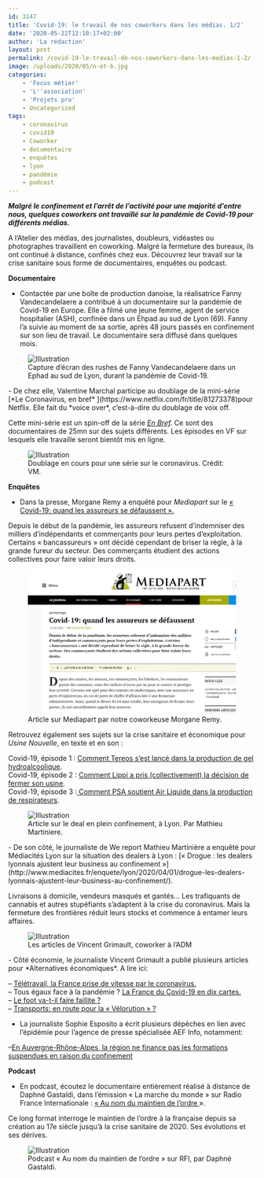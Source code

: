 ```yaml
---
id: 3147
title: 'Covid-19: le travail de nos coworkers dans les médias. 1/2'
date: '2020-05-22T12:10:17+02:00'
author: 'La rédaction'
layout: post
permalink: /covid-19-le-travail-de-nos-coworkers-dans-les-medias-1-2/
image: /uploads/2020/05/n-et-b.jpg
categories:
    - 'Focus métier'
    - 'L''association'
    - 'Projets pro'
    - Uncategorized
tags:
    - coronavirus
    - covid19
    - Coworker
    - documentaire
    - enquêtes
    - lyon
    - pandémie
    - podcast
---
```


***Malgré le confinement et l’arrêt de l’activité pour une majorité d’entre nous, quelques coworkers ont travaillé sur la pandémie de Covid-19 pour différents médias.***

A l’Atelier des médias, des journalistes, doubleurs, vidéastes ou photographes travaillent en coworking. Malgré la fermeture des bureaux, ils ont continué à distance, confinés chez eux. Découvrez leur travail sur la crise sanitaire sous forme de documentaires, enquêtes ou podcast.

**Documentaire**

- Contactée par une boîte de production danoise, la réalisatrice Fanny Vandecandelaere a contribué à un documentaire sur la pandémie de Covid-19 en Europe. Elle a filmé une jeune femme, agent de service hospitalier (ASH), confinée dans un Ehpad au sud de Lyon (69). Fanny l’a suivie au moment de sa sortie, après 48 jours passés en confinement sur son lieu de travail. Le documentaire sera diffusé dans quelques mois.

<figure class="wp-block-image"><img src="/uploads/2020/06/Capture-décran-2020-05-29-15.28.11-1024x634.jpg" alt="Illustration"><figcaption>Capture d’écran des rushes de Fanny Vandecandelaere dans un Ephad au sud de Lyon, durant la pandémie de Covid-19.</figcaption></figure>- De chez elle, Valentine Marchal participe au doublage de la mini-série [*Le Coronavirus, en bref* ](https://www.netflix.com/fr/title/81273378)pour Netflix. Elle fait du *voice over*, c’est-à-dire du doublage de voix off.

Cette mini-série est un spin-off de la série *[En Bref](https://www.netflix.com/fr/title/80216752).* Ce sont des documentaires de 25mn sur des sujets différents. Les épisodes en VF sur lesquels elle travaille seront bientôt mis en ligne.

<figure class="wp-block-image"><img src="/uploads/2020/05/IMG_8321-1024x586.jpg" alt="Illustration"><figcaption>Doublage en cours pour une série sur le coronavirus. Crédit: VM.</figcaption></figure>

**Enquêtes**

- Dans la presse, Morgane Remy a enquêté pour *Mediapart* sur le [« Covid-19: quand les assureurs se défaussent ».](https://www.mediapart.fr/journal/economie/120520/covid-19-quand-les-assureurs-se-defaussent)

Depuis le début de la pandémie, les assureurs refusent d’indemniser des milliers d’indépendants et commerçants pour leurs pertes d’exploitation. Certains « bancassureurs » ont décidé cependant de briser la règle, à la grande fureur du secteur. Des commerçants étudient des actions collectives pour faire valoir leurs droits.

<figure class="wp-block-image"><img src="/uploads/2020/05/article-morgane.png" alt="Illustration"><figcaption>Article sur Mediapart par notre coworkeuse Morgane Remy.</figcaption></figure>

Retrouvez également ses sujets sur la crise sanitaire et économique pour *Usine Nouvelle*, en texte et en son :

Covid-19, épisode 1 : [Comment Tereos s’est lancé dans la production de gel hydroalcoolique](https://www.usinenouvelle.com/article/podcast-covid-19-episode-1-comment-tereos-s-est-lance-dans-la-production-de-gel-hydroalcoolique.N946101).  
 Covid-19, épisode 2 : [Comment Lippi a pris (collectivement) la décision de fermer son usine](<http:// https://www.usinenouvelle.com/article/podcast-covid-19-episode-2-comment-lippi-a-pris-collectivement-la-decision-de-fermer-son-usine.N948181>).  
 Covid-19, épisode 3 :[ Comment PSA soutient Air Liquide dans la production de respirateurs](https://www.usinenouvelle.com/article/podcast-covid-19-episode-3-comment-psa-soutient-air-liquide-dans-la-production-de-respirateurs.N951651).

<figure class="wp-block-image"><img src="/uploads/2020/05/article-mathieu-1024x557.png" alt="Illustration"><figcaption>Article sur le deal en plein confinement, à Lyon. Par Mathieu Martiniere.</figcaption></figure>- De son côté, le journaliste de We report Mathieu Martinière a enquêté pour Médiacités Lyon sur la situation des dealers à Lyon : [« Drogue : les dealers lyonnais ajustent leur business au confinement »](http://www.mediacites.fr/enquete/lyon/2020/04/01/drogue-les-dealers-lyonnais-ajustent-leur-business-au-confinement/).

Livraisons à domicile, vendeurs masqués et gantés… Les trafiquants de cannabis et autres stupéfiants s’adaptent à la crise du coronavirus. Mais la fermeture des frontières réduit leurs stocks et commence à entamer leurs affaires.

<figure class="wp-block-image"><img src="/uploads/2020/05/capture-vincent-1024x480.png" alt="Illustration"><figcaption>Les articles de Vincent Grimault, coworker à l’ADM</figcaption></figure>- Côté économie, le journaliste Vincent Grimault a publié plusieurs articles pour *Alternatives économiques*. A lire ici:

– [Télétravail, la France prise de vitesse par le coronavirus.](https://www.alternatives-economiques.fr/teletravail-france-prise-de-vitesse-virus/00092240?fbclid=IwAR0U8s13kgRnpuaBfKzeQX2YLwqlFNkgc1iXRTerl1mJmL0a0pk02AuiW3g)   
– Tous égaux face à la pandémie ? [La France du Covid-19 en dix cartes.](https://www.alternatives-economiques.fr/egaux-face-a-pandemie-france-covid-19-10-cartes/00092384?fbclid=IwAR0R5QFsSjX7jIoOfdy70pPDrSSgfvJcn6-fsc_3qUmDEk6l26vJwsPdLbE)  
– [Le foot va-t-il faire faillite ?](https://www.alternatives-economiques.fr/foot-va-t-faire-faillite/00092436?fbclid=IwAR3W9QxkSPoU0GhFlAnAetmcCx0GB1riCUDMMklhcwWxoNv503BnjOJDHa0)  
– [Transports: en route pour la « Vélorution » ?](https://www.alternatives-economiques.fr/transports-route-velorution/00092794?fbclid=IwAR03KRAdEoWu8tesB_eXTmuw7OvwbjzM80pq5BPeS8zK0TVERgyJVZrKrA0)

- La journaliste Sophie Esposito a écrit plusieurs dépêches en lien avec l’épidémie pour l’agence de presse spécialisée AEF Info, notamment:

–[En Auvergne-Rhône-Alpes, la région ne finance pas les formations suspendues en raison du confinement ](https://www.aefinfo.fr/depeche/625321)

**Podcast**

- En podcast, écoutez le documentaire entièrement réalisé à distance de Daphné Gastaldi, dans l’émission « La marche du monde » sur Radio France Internationale : [« Au nom du maintien de l’ordre ](http://www.rfi.fr/fr/podcasts/20200517-france-maintien-ordre-police-histoire)».

Ce long format interroge le maintien de l’ordre à la française depuis sa création au 17e siècle jusqu’à la crise sanitaire de 2020. Ses évolutions et ses dérives.

<figure class="wp-block-image"><img src="/uploads/2020/05/podcast-daphne-1024x547.png" alt="Illustration"><figcaption>Podcast « Au nom du maintien de l’ordre » sur RFI, par Daphné Gastaldi.</figcaption></figure>